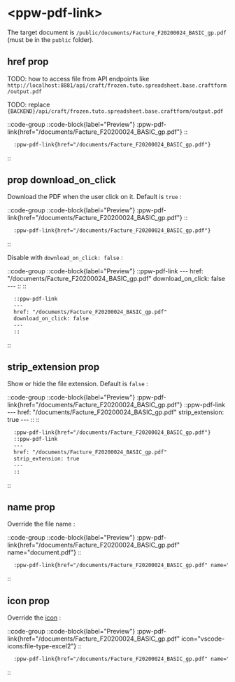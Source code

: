 # \<ppw-pdf-link\>

The target document is `/public/documents/Facture_F20200024_BASIC_gp.pdf`
(must be in the `public` folder).

## href prop

TODO: how to access file from API endpoints like
`http://localhost:8881/api/craft/frozen.tuto.spreadsheet.base.craftform/output.pdf`

TODO: replace `{BACKEND}/api/craft/frozen.tuto.spreadsheet.base.craftform/output.pdf`

::code-group
  ::code-block{label="Preview"}
    :ppw-pdf-link{href="/documents/Facture_F20200024_BASIC_gp.pdf"}
  ::
  
  ```markdown [Code]
    :ppw-pdf-link{href="/documents/Facture_F20200024_BASIC_gp.pdf"}
  ```
::

## prop download_on_click

Download the PDF when the user click on it.
Default is `true` :

::code-group
  ::code-block{label="Preview"}
    :ppw-pdf-link{href="/documents/Facture_F20200024_BASIC_gp.pdf"}
  ::
  
  ```markdown [Code]
    :ppw-pdf-link{href="/documents/Facture_F20200024_BASIC_gp.pdf"}
  ```
::

Disable with `download_on_click: false` :

::code-group
  ::code-block{label="Preview"}
    ::ppw-pdf-link
    ---
    href: "/documents/Facture_F20200024_BASIC_gp.pdf"
    download_on_click: false
    ---
    ::
  ::
  
  ```markdown [Code]
    ::ppw-pdf-link
    ---
    href: "/documents/Facture_F20200024_BASIC_gp.pdf"
    download_on_click: false
    ---
    ::
  ```
::

## strip_extension prop

Show or hide the file extension.
Default is `false` :

::code-group
  ::code-block{label="Preview"}
    :ppw-pdf-link{href="/documents/Facture_F20200024_BASIC_gp.pdf"}
    ::ppw-pdf-link
    ---
    href: "/documents/Facture_F20200024_BASIC_gp.pdf"
    strip_extension: true
    ---
    ::
  ::
  
  ```markdown [Code]
    :ppw-pdf-link{href="/documents/Facture_F20200024_BASIC_gp.pdf"}
    ::ppw-pdf-link
    ---
    href: "/documents/Facture_F20200024_BASIC_gp.pdf"
    strip_extension: true
    ---
    ::
  ```
::

## name prop

Override the file name :

::code-group
  ::code-block{label="Preview"}
    :ppw-pdf-link{href="/documents/Facture_F20200024_BASIC_gp.pdf" name="document.pdf"}
  ::
  
  ```markdown [Code]
    :ppw-pdf-link{href="/documents/Facture_F20200024_BASIC_gp.pdf" name="document.pdf"}
  ```
::


## icon prop

Override the [icon](/docs/components/external/icon) :

::code-group
  ::code-block{label="Preview"}
    :ppw-pdf-link{href="/documents/Facture_F20200024_BASIC_gp.pdf" icon="vscode-icons:file-type-excel2"}
  ::
  
  ```markdown [Code]
    :ppw-pdf-link{href="/documents/Facture_F20200024_BASIC_gp.pdf" name="document.pdf"}
  ```
::

